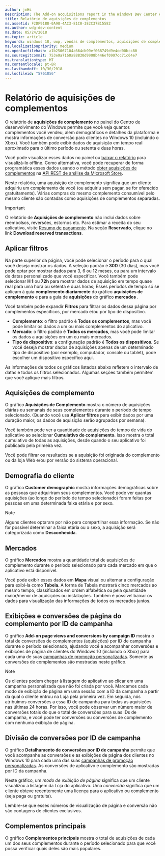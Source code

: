```yaml
---
author: jnHs
Description: The Add-on acquisitions report in the Windows Dev Center dashboard lets you see how many add-ons you've sold, along with demographic and platform details.
title: Relatório de aquisições de complementos
ms.assetid: F2DF9188-0A98-4AC3-81C0-3E2C37B15582
ms.author: wdg-dev-content
ms.date: 05/24/2018
ms.topic: article
keywords: windows 10, uwp, vendas de complementos, aquisições de complementos, vendas de iap, produtos no aplicativo, iaps, complementos
ms.localizationpriority: medium
ms.openlocfilehash: a1b25067104a664cb90ef068749d9e4cd00bcc80
ms.sourcegitcommit: 753e0a7160a88830d9908b446ef0907cc71c64e7
ms.translationtype: MT
ms.contentlocale: pt-BR
ms.lasthandoff: 10/30/2018
ms.locfileid: "5761856"
---
```

# <a name="add-on-acquisitions-report"></a>Relatório de aquisições de complementos


O relatório de **aquisições de complemento** no painel do Centro de desenvolvimento do Windows permite que você veja quantos complementos você vendeu, além demográficos e detalhes da plataforma e mostra informações de conversão para clientes no Windows 10 (incluindo o Xbox). Você também pode exibir dados de aquisição em tempo real aproximado para o último período ou setenta e duas horas.

Você pode visualizar esses dados no painel ou [baixar o relatório](download-analytic-reports.md) para visualizá-lo offline. Como alternativa, você pode recuperar de forma programática esses dados usando o método [obter aquisições de complementos](../monetize/get-in-app-acquisitions.md) na [API REST de análise da Microsoft Store](../monetize/access-analytics-data-using-windows-store-services.md).

Neste relatório, uma aquisição de complemento significa que um cliente adquiriu um complemento de você (ou adquiriu sem pagar, se for oferecido gratuitamente). Várias compras do mesmo complemento consumível pelo mesmo cliente são contadas como aquisições de complementos separadas.

> [!IMPORTANT]
> O relatório de **Aquisições de complemento** não inclui dados sobre reembolsos, reversões, estornos etc. Para estimar a receita do seu aplicativo, visite [Resumo de pagamento](payout-summary.md). Na seção **Reservado**, clique no link **Download reserved transactions**.


## <a name="apply-filters"></a>Aplicar filtros

Na parte superior da página, você pode selecionar o período para o qual você deseja mostrar os dados. A seleção padrão é **30D** (30 dias), mas você pode optar por mostrar dados para 3, 6 ou 12 meses, ou para um intervalo de datas personalizado que você especificar. Você também pode selecionar **H 1** ou **72h** para mostrar dados de aquisição em tempo quase real para uma hora ou setenta e duas horas; Esses períodos de tempo só se aplicam à guia **complemento diariamente** do gráfico **aquisições de complemento** e para a guia de **aquisições** do gráfico **mercados** . 

Você também pode expandir **Filtros** para filtrar os dados dessa página por complementos específicos, por mercado e/ou por tipo de dispositivo.

-   **Complemento**: o filtro padrão é **Todos os complementos**, mas você pode limitar os dados a um ou mais complementos do aplicativo.
-   **Mercado**: o filtro padrão é **Todos os mercados**, mas você pode limitar os dados a aquisições em um ou mais mercados.
-   **Tipo de dispositivo**: a configuração padrão é **Todos os dispositivos**. Se você deseja mostrar dados de aquisições apenas de um determinado tipo de dispositivo (por exemplo, computador, console ou tablet), pode escolher um dispositivo específico aqui.

As informações de todos os gráficos listados abaixo refletem o intervalo de datas e todos os filtros selecionados. Algumas seções também permitem que você aplique mais filtros.


## <a name="add-on-acquisitions"></a>Aquisições de complemento

O gráfico **Aquisições de Complemento** mostra o número de aquisições diárias ou semanais de seus complementos durante o período de tempo selecionado. (Quando você usa **Aplicar filtros** para exibir dados por uma duração maior, os dados de aquisição serão agrupados por semana).

Você também pode ver a quantidade de aquisições do tempo de vida do aplicativo ao selecionar **Cumulativo do complemento**. Isso mostra o total cumulativo de todas as aquisições, desde quando o seu aplicativo foi publicado pela primeira vez.

Você pode filtrar os resultados se a aquisição foi originada do complemento ou da loja Web e/ou por versão do sistema operacional.


## <a name="customer-demographic"></a>Demografia do cliente

O gráfico **Customer demographic** mostra informações demográficas sobre as pessoas que adquiriram seus complementos. Você pode ver quantas aquisições (ao longo do período de tempo selecionado) foram feitas por pessoas em uma determinada faixa etária e por sexo.

> [!NOTE]
> Alguns clientes optaram por não para compartilhar essa informação. Se não for possível determinar a faixa etária ou o sexo, a aquisição será categorizada como **Desconhecida**.


## <a name="markets"></a>Mercados

O gráfico **Mercados** mostra a quantidade total de aquisições de complemento durante o período selecionado para cada mercado em que o aplicativo está disponível. 

Você pode exibir esses dados em **Mapa** visual ou alternar a configuração para exibi-la como **Tabela**. A forma de Tabela mostrará cinco mercados ao mesmo tempo, classificados em ordem alfabética ou pela quantidade maior/menor de aquisições ou instalações. Também é possível baixar os dados para visualização das informações de todos os mercados juntos.


## <a name="add-on-page-views-and-conversions-by-campaign-id"></a>Exibições e conversões de página do complemento por ID de campanha

O gráfico **Add-on page views and conversions by campaign ID** mostra o total de conversões de complementos (aquisições) por ID de campanha durante o período selecionado, ajudando você a acompanhar conversões e exibições de página de clientes do Windows 10 (incluindo o Xbox) para cada uma de suas [campanhas de promoção personalizadas](create-a-custom-app-promotion-campaign.md). Somente as conversões de complementos são mostradas neste gráfico.

> [!NOTE]
> Os clientes podem chegar à listagem do aplicativo ao clicar em uma campanha personalizada que não foi criada por você. Marcamos cada modo de exibição de página em uma sessão com a ID da campanha a partir da qual o cliente entrou na Loja pela primeira vez. Em seguida, nós atribuímos conversões a essa ID de campanha para todas as aquisições nas últimas 24 horas. Por isso, você pode observar um número maior de conversões totais do que o total de conversões para suas IDs de campanha, e você pode ter conversões ou conversões de complemento com nenhuma exibição de página. 


## <a name="conversions-breakdown-by-campaign-id"></a>Divisão de conversões por ID de campanha

O gráfico **Detalhamento de conversões por ID de campanha** permite que você acompanhe as conversões e as exibições de página dos clientes no Windows 10 para cada uma das suas [campanhas de promoção personalizadas](create-a-custom-app-promotion-campaign.md). As conversões de aplicativo e complemento são mostradas por ID da campanha.

Neste gráfico, um *modo de exibição de página* significa que um cliente visualizou a listagem da Loja do aplicativo. Uma *conversão* significa que um cliente obteve recentemente uma licença para o aplicativo ou complemento (seja paga ou gratuita).

Lembre-se que esses números de visualização de página e conversão não são contagens de clientes exclusivos. 


## <a name="top-add-ons"></a>Complementos principais

O gráfico **Complementos principais** mostra o total de aquisições de cada um dos seus complementos durante o período selecionado para que você possa verificar quais deles são mais populares. 



 

 

